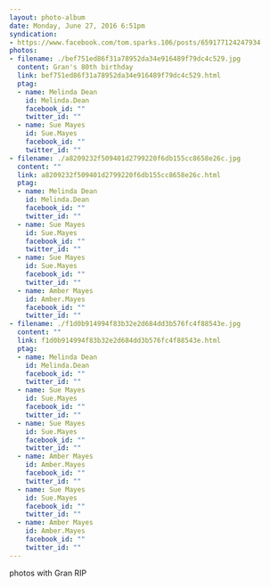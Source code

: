 ```yaml
---
layout: photo-album
date: Monday, June 27, 2016 6:51pm
syndication:
- https://www.facebook.com/tom.sparks.106/posts/659177124247934
photos:
- filename: ./bef751ed86f31a78952da34e916489f79dc4c529.jpg
  content: Gran's 80th birthday
  link: bef751ed86f31a78952da34e916489f79dc4c529.html
  ptag:
  - name: Melinda Dean
    id: Melinda.Dean
    facebook_id: ""
    twitter_id: ""
  - name: Sue Mayes
    id: Sue.Mayes
    facebook_id: ""
    twitter_id: ""
- filename: ./a8209232f509401d2799220f6db155cc8658e26c.jpg
  content: ""
  link: a8209232f509401d2799220f6db155cc8658e26c.html
  ptag:
  - name: Melinda Dean
    id: Melinda.Dean
    facebook_id: ""
    twitter_id: ""
  - name: Sue Mayes
    id: Sue.Mayes
    facebook_id: ""
    twitter_id: ""
  - name: Sue Mayes
    id: Sue.Mayes
    facebook_id: ""
    twitter_id: ""
  - name: Amber Mayes
    id: Amber.Mayes
    facebook_id: ""
    twitter_id: ""
- filename: ./f1d0b914994f83b32e2d684dd3b576fc4f88543e.jpg
  content: ""
  link: f1d0b914994f83b32e2d684dd3b576fc4f88543e.html
  ptag:
  - name: Melinda Dean
    id: Melinda.Dean
    facebook_id: ""
    twitter_id: ""
  - name: Sue Mayes
    id: Sue.Mayes
    facebook_id: ""
    twitter_id: ""
  - name: Sue Mayes
    id: Sue.Mayes
    facebook_id: ""
    twitter_id: ""
  - name: Amber Mayes
    id: Amber.Mayes
    facebook_id: ""
    twitter_id: ""
  - name: Sue Mayes
    id: Sue.Mayes
    facebook_id: ""
    twitter_id: ""
  - name: Amber Mayes
    id: Amber.Mayes
    facebook_id: ""
    twitter_id: ""
---
```

photos with Gran RIP
